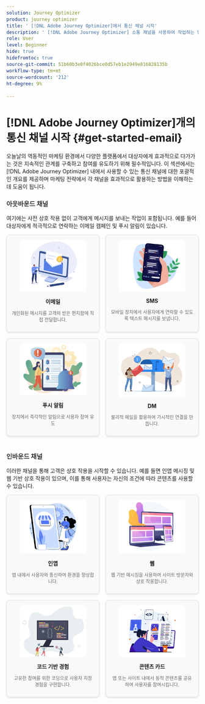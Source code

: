 ```yaml
---
solution: Journey Optimizer
product: journey optimizer
title: ' [!DNL Adobe Journey Optimizer]에서 통신 채널 시작'
description: ' [!DNL Adobe Journey Optimizer] 소통 채널을 사용하여 작업하는 방법을 알아봅니다.'
role: User
level: Beginner
hide: true
hidefromtoc: true
source-git-commit: 51b60b3e0f4026bce0d57eb1e2949e816828135b
workflow-type: tm+mt
source-wordcount: '212'
ht-degree: 9%

---
```


# [!DNL Adobe Journey Optimizer]개의 통신 채널 시작 {#get-started-email}

오늘날의 역동적인 마케팅 환경에서 다양한 플랫폼에서 대상자에게 효과적으로 다가가는 것은 지속적인 관계를 구축하고 참여를 유도하기 위해 필수적입니다. 이 섹션에서는 [!DNL Adobe Journey Optimizer] 내에서 사용할 수 있는 통신 채널에 대한 포괄적인 개요를 제공하며 마케팅 전략에서 각 채널을 효과적으로 활용하는 방법을 이해하는 데 도움이 됩니다.

<!-- Outbound Channels Section -->
<div style="margin-bottom: 40px;">
    <h3 style="margin-bottom: 16px; color: #333;">아웃바운드 채널</h3>
    <p>여기에는 사전 상호 작용 없이 고객에게 메시지를 보내는 작업이 포함됩니다. 예를 들어 대상자에게 적극적으로 연락하는 이메일 캠페인 및 푸시 알림이 있습니다.
</p>
    <div style="display: grid; grid-template-columns: repeat(auto-fit, minmax(160px, 1fr)); gap: 16px;">
        <!-- Card 1: Email -->
        <div style="border: 1px solid #e0e0e0; border-radius: 8px; padding: 12px; text-align: center; background-color: #f9f9f9; box-shadow: 0 2px 4px rgba(0,0,0,0.1);">
            <a href="../email/get-started-email.md"><img src="assets/do-not-localize/email.png" alt="이메일" style="width: 80%; border-radius: 8px 8px 0 0;"></a>
            <h4 style="margin: 12px 0 8px;">이메일</h4>
            <p style="font-size: 12px; color: #666;">개인화된 메시지를 고객의 받은 편지함에 직접 전달합니다.</p>
        </div>
        <!-- Card 2: SMS -->
        <div style="border: 1px solid #e0e0e0; border-radius: 8px; padding: 12px; text-align: center; background-color: #f9f9f9; box-shadow: 0 2px 4px rgba(0,0,0,0.1);">
            <a href="../sms/get-started-sms.md"><img src="assets/do-not-localize/sms.png" alt="SMS" style="width: 80%; border-radius: 8px 8px 0 0;"></a>
            <h4 style="margin: 12px 0 8px;">SMS</h4>
            <p style="font-size: 12px; color: #666;">모바일 장치에서 사용자에게 연락할 수 있도록 텍스트 메시지를 보냅니다.</p>
        </div>
        <!-- Card 3: Push Notification -->
        <div style="border: 1px solid #e0e0e0; border-radius: 8px; padding: 12px; text-align: center; background-color: #f9f9f9; box-shadow: 0 2px 4px rgba(0,0,0,0.1);">
            <a href="../push/get-started-push.md"><img src="assets/do-not-localize/push.png" alt="푸시 알림" style="width: 80%; border-radius: 8px 8px 0 0;"></a>
            <h4 style="margin: 12px 0 8px;">푸시 알림</h4>
            <p style="font-size: 12px; color: #666;">장치에서 즉각적인 알림으로 사용자 참여 유도</p>
        </div>
        <!-- Card 4: Direct Mail -->
        <div style="border: 1px solid #e0e0e0; border-radius: 8px; padding: 12px; text-align: center; background-color: #f9f9f9; box-shadow: 0 2px 4px rgba(0,0,0,0.1);">
            <a href="../direct-mail/get-started-direct-mail.md"><img src="assets/do-not-localize/direct-mail.jpg" alt="DM" style="width: 80%; border-radius: 8px 8px 0 0;"></a>
            <h4 style="margin: 12px 0 8px;">DM</h4>
            <p style="font-size: 12px; color: #666;">물리적 메일을 활용하여 가시적인 연결을 만듭니다.</p>
        </div>
    </div>
</div>

<!-- Inbound Channels Section -->
<div>
    <h3 style="margin-bottom: 16px; color: #333;">인바운드 채널</h3>
    <p>이러한 채널을 통해 고객은 상호 작용을 시작할 수 있습니다. 예를 들면 인앱 메시징 및 웹 기반 상호 작용이 있으며, 이를 통해 사용자는 자신의 조건에 따라 콘텐츠를 사용할 수 있습니다.</p>
    <div style="display: grid; grid-template-columns: repeat(auto-fit, minmax(160px, 1fr)); gap: 16px;">
        <!-- Card 1: In-app -->
        <div style="border: 1px solid #e0e0e0; border-radius: 8px; padding: 12px; text-align: center; background-color: #f9f9f9; box-shadow: 0 2px 4px rgba(0,0,0,0.1);">
            <a href="../in-app/get-started-in-app.md"><img src="assets/do-not-localize/inapp.jpg" alt="인앱" style="width: 80%; border-radius: 8px 8px 0 0;"></a>
            <h4 style="margin: 12px 0 8px;">인앱</h4>
            <p style="font-size: 12px; color: #666;">앱 내에서 사용자와 통신하여 환경을 향상합니다.</p>
        </div>
        <!-- Card 2: Web -->
        <div style="border: 1px solid #e0e0e0; border-radius: 8px; padding: 12px; text-align: center; background-color: #f9f9f9; box-shadow: 0 2px 4px rgba(0,0,0,0.1);">
            <a href="../web/get-started-web.md"><img src="assets/do-not-localize/web.jpg" alt="웹" style="width: 80%; border-radius: 8px 8px 0 0;"></a>
            <h4 style="margin: 12px 0 8px;">웹</h4>
            <p style="font-size: 12px; color: #666;">웹 기반 메시징을 사용하여 사이트 방문자와 상호 작용합니다.</p>
        </div>
        <!-- Card 3: Code-based Experience -->
        <div style="border: 1px solid #e0e0e0; border-radius: 8px; padding: 12px; text-align: center; background-color: #f9f9f9; box-shadow: 0 2px 4px rgba(0,0,0,0.1);">
            <a href="../code-based/get-started-code-based.md"><img src="assets/do-not-localize/code.png" alt="코드 기반 경험" style="width: 80%; border-radius: 8px 8px 0 0;"></a>
            <h4 style="margin: 12px 0 8px;">코드 기반 경험</h4>
            <p style="font-size: 12px; color: #666;">고유한 참여를 위한 코딩으로 사용자 지정 경험을 구현합니다.</p>
        </div>
        <!-- Card 4: Content Cards -->
        <div style="border: 1px solid #e0e0e0; border-radius: 8px; padding: 12px; text-align: center; background-color: #f9f9f9; box-shadow: 0 2px 4px rgba(0,0,0,0.1);">
            <a href="../content-card/get-started-content-card.md"><img src="assets/do-not-localize/cards.png" alt="콘텐츠 카드" style="width: 80%; border-radius: 8px 8px 0 0;"></a>
            <h4 style="margin: 12px 0 8px;">콘텐츠 카드</h4>
            <p style="font-size: 12px; color: #666;">앱 또는 사이트 내에서 동적 콘텐츠를 공유하여 사용자를 참여시킵니다.</p>
        </div>
    </div>
</div>